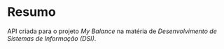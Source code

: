 # Resumo

API criada para o projeto *My Balance* na matéria de *Desenvolvimento de Sistemas de Informação (DSI)*.
